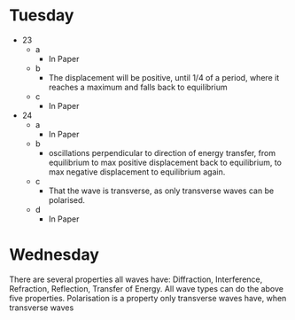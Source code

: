 # Tuesday

- 23
	- a
		- In Paper
	- b
		- The displacement will be positive, until 1/4 of a period, where it reaches a maximum and falls back to equilibrium
	- c
		- In Paper
- 24
	- a
		- In Paper
	- b
		- oscillations perpendicular to direction of energy transfer, from equilibrium to max positive displacement back to equilibrium, to max negative displacement to equilibrium again.
	- c
		- That the wave is transverse, as only transverse waves can be polarised.
	- d
		- In Paper

# Wednesday
There are several properties all waves have: Diffraction, Interference, Refraction, Reflection, Transfer of Energy. All wave types can do the above five properties. Polarisation is a property only transverse waves have, when transverse waves